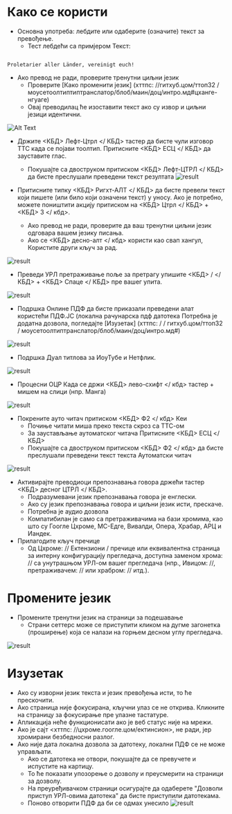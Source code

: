 # Како се користи


- Основна употреба: лебдите или одаберите (означите) текст за превођење.
  - Тест лебдећи са примјером Текст:
```console

Proletarier aller Länder, vereinigt euch!

```

  - Ако превод не ради, проверите тренутни циљни језик
    - Проверите [Како променити језик] (хттпс: //гитхуб.цом/ттоп32 / моусетоолтиптиптранслатор/блоб/маин/доц/интро.мд#цханге-нгуаге)
    - Овај преводилац ће изоставити текст ако су извор и циљни језици идентични.


![Alt Text](/doc/reagre.gif)



- Држите <КБД> Лефт-Цтрл </ КБД> тастер да бисте чули изговор ТТС када се појави тоолтип. Притисните <КБД> ЕСЦ </ КБД> да зауставите глас.
  - Покушајте са двоструком притиском <КБД> Лефт-ЦТРЛ </ КБД> да бисте преслушали преведени текст резултата
![result](/doc/20.gif)



- Притисните типку <КБД> Ригхт-АЛТ </ КБД> да бисте превели текст који пишете (или било који означени текст) у уносу. Ако је потребно, можете поништити акцију притиском на <КБД> Цтрл </ КБД> + <КБД> З </ кбд>.
  - Ако превод не ради, проверите да ваш тренутни циљни језик одговара вашем језику писања.
  - Ако се <КБД> десно-алт </ кбд> користи као свап хангул,
Користите други кључ за рад.


![result](/doc/11.gif)



- Преведи УРЛ претраживање поље за претрагу упишите <КБД> / </ КБД> + <КБД> Спаце </ КБД> пре вашег упита.


![result](/doc/21.gif)



- Подршка Онлине ПДФ да бисте приказали преведени алат користећи ПДФ.ЈС (локална рачунарска пдф датотека Потребна је додатна дозвола, погледајте [Изузетак] (хттпс: / / гитхуб.цом/ттоп32 / моусетоолтиптранслатор/блоб/маин/доц/интро.мд#)


![result](/doc/12.gif)



- Подршка Дуал титлова за ИоуТубе и Нетфлик.


![result](/doc/16.gif)



- Процесни ОЦР Када се држи <КБД> лево-схифт </ кбд> тастер + мишем на слици (нпр. Манга)


![result](/doc/15.gif)



- Покрените ауто читач притиском <КБД> Ф2 </ кбд> Кеи
  - Почиње читати миша преко текста скроз са ТТС-ом
  - За заустављање аутоматског читача Притисните <КБД> ЕСЦ </ КБД>
  - Покушајте са двоструком притиском <КБД> Ф2 </ кбд> да бисте преслушали преведени текст текста Аутоматски читач


![result](/doc/30.gif)



- Активирајте преводиоци препознавања говора држећи тастер <КБД> десног ЦТРЛ </ КБД>.
  - Подразумевани језик препознавања говора је енглески.
  - Ако су језик препознавања говора и циљни језик исти, прескаче.
  - Потребна је аудио дозвола
  - Компатибилан је само са претраживачима на бази хромима, као што су Гоогле Цхроме, МС-Едге, Вивалди, Опера, Храбар, АРЦ и Иандек.
- Прилагодите кључ пречице
  - Од Цхроме: // Ектензиони / пречице или еквивалентна страница за интерну конфигурацију прегледача, доступна заменом хрома: // са унутрашњом УРЛ-ом вашег прегледача (нпр., Ивицом: //, претраживачем: // или храбром: // итд.).
# Промените језик
- Промените тренутни језик на страници за подешавање
  - Страни сеттерс може се приступити кликом на дугме загонетка (проширење) која се налази на горњем десном углу прегледача.


![result](/doc/14.gif)





# Изузетак


- Ако су изворни језик текста и језик превођења исти, то ће прескочити.
- Ако страница није фокусирана, кључни улаз се не открива.
Кликните на страницу за фокусирање пре улазне тастатуре.
- Апликација неће функционисати ако је веб статус није на мрежи.
- Ако је сајт <хттпс: //цхроме.гоогле.цом/ектинсион>, не ради, јер хромирани безбедносни разлог.
- Ако није дата локална дозвола за датотеку, локални ПДФ се не може управљати.
  - Ако се датотека не отвори, покушајте да се превучете и испустите на картицу.
  - То ће показати упозорење о дозволу и преусмерити на страници за дозволу.
  - На преуређивачком страници осигурајте да одаберете "Дозволи приступ УРЛ-овима датотека" да бисте приступили датотекама.
  - Поново отворити ПДФ да би се одмах унесило
![result](/doc/10.gif)
